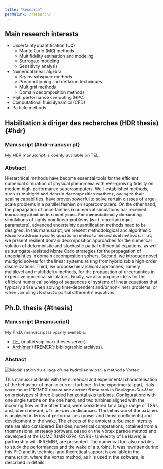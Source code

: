 ```yaml
---
title: "Research"
permalink: /research/
---
```


## Main research interests

* Uncertainty quantification (UQ)
  * Monte Carlo (MC) methods
  * Multifidelity estimation and modeling
  * Surrogate modeling
  * Sensitivity analysis
* Numerical linear algebra
  * Krylov subspace methods
  * Preconditioning and deflation techniques
  * Multigrid methods
  * Domain decomposition methods
* High performance computing (HPC)
* Computational fluid dynamics (CFD)
* Particle methods




## Habilitation à diriger des recherches (HDR thesis) {#hdr}

### Manuscript {#hdr-manuscript}

My HDR manuscript is openly available on [TEL](https://hal.science/tel-04521927).

### Abstract

Hierarchical methods have become essential tools for the efficient numerical simulation of physical phenomena with ever-growing fidelity on modern high-performance supercomputers.
Well-established methods, such as multigrid and domain decomposition methods, owing to their scaling capabilities, have proven powerful to solve certain classes of large-scale problems in a parallel fashion on supercomputers.
On the other hand, the propagation of uncertainties in numerical simulations has received increasing attention in recent years.
For computationally demanding simulations of highly non-linear problems (w.r.t. uncertain input parameters), advanced uncertainty quantification methods need to be designed.
In this manuscript, we present methodological and algorithmic ideas to address specific questions related to hierarchical methods.
First, we present resilient domain decomposition approaches for the numerical solution of deterministic and stochastic partial differential equations, as well as surrogate-assisted Monte Carlo strategies for the propagation of uncertainties in domain decomposition solvers.
Second, we introduce novel multigrid solvers for the linear systems arising from hybridizable high-order discretizations.
Third, we propose hierarchical approaches, namely multilevel and multifidelity methods, for the propagation of uncertainties in expensive numerical simulators.
Finally, we also propose ideas for the efficient numerical solving of sequences of systems of linear equations that typically arise when solving time-dependent and/or non-linear problems, or when sampling stochastic partial differential equations.



## Ph.D. thesis {#thesis}

### Manuscript {#manuscript}

My Ph.D. manuscript is openly available:

* [TEL][these_TEL] (multidisciplinary theses server).
* [Archimer][these_Archimer] (IFREMER's bibliographic archives).

[these_TEL]: http://tel.archives-ouvertes.fr/tel-00925229
[these_Archimer]: http://archimer.ifremer.fr/doc/00170/28152/

### Abstract

<img class="img-hydrol" src="{{ 'images/1hydrol_haute_def.png' | relative_url }}" alt="Modélisation du sillage d'une hydrolienne par la méthode Vortex" />

This manuscript deals with the numerical and experimental characterisation of the behaviour of marine current turbines. In the experimental part, trials were run at IFREMER's wave and current flume tank in Boulogne-Sur-Mer, on prototypes of three-bladed horizontal axis turbines. Configurations with one single turbine on the one hand, and two turbines aligned with the incoming flow on the other hand, were considered for a large range of TSRs and, when relevant, of inter-device distances. The behaviour of the turbines is analysed in terms of performances (power and thrust coefficients) and development of the wake. The effects of the ambient turbulence intensity rate are also considered. Besides, numerical computations, obtained from a tridimensional unsteady software, based on the Vortex particle method and developed at the LOMC (UMR 6294, CNRS - University of Le Havre) in partnership with IFREMER, are presented. The numerical tool also enables to study the performances and the wake of a turbine. It was rewritten during this PhD and its technical and theoretical support is available in the manuscript, where the Vortex method, as it is used in the software, is described in details.
